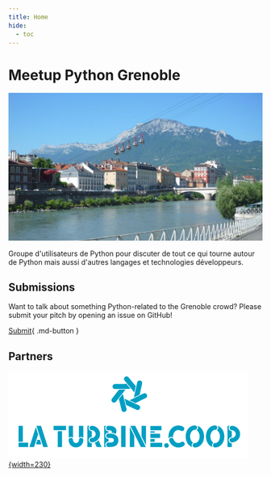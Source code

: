 ```yaml
---
title: Home
hide:
  - toc
---
```


# Meetup Python Grenoble

![Banner](static/banner.jpeg)

Groupe d'utilisateurs de Python pour discuter de tout ce qui tourne autour de
Python mais aussi d'autres langages et technologies développeurs.

## Submissions

Want to talk about something Python-related to the Grenoble crowd? Please submit your pitch by opening an issue on GitHub!

[Submit](https://github.com/meetup-python-grenoble/meetup-python-grenoble.github.io/issues){ .md-button }

## Partners

[![La Turbine.coop](static/laturbine.png){width=230}](https://turbine.coop "La Turbine.coop Website")
